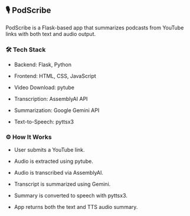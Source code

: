 ## 🎙️ PodScribe
PodScribe is a Flask-based app that summarizes podcasts from YouTube links with both text and audio output.

### 🛠️ Tech Stack
- Backend: Flask, Python

- Frontend: HTML, CSS, JavaScript

- Video Download: pytube

- Transcription: AssemblyAI API

- Summarization: Google Gemini API

- Text-to-Speech: pyttsx3

### ⚙️ How It Works
- User submits a YouTube link.

- Audio is extracted using pytube.

- Audio is transcribed via AssemblyAI.

- Transcript is summarized using Gemini.

- Summary is converted to speech with pyttsx3.

- App returns both the text and TTS audio summary.
